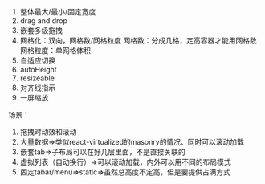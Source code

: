 1. 整体最大/最小/固定宽度
2. drag and drop
3. 嵌套多级拖拽
4. 网格化：双向，网格数/网格粒度
网格数：分成几格，定高容器才能用网格数
网格粒度：单网格体积
5. 自适应切换
6. autoHeight
7. resizeable
8. 对齐线指示
9. 一屏缩放

场景：
1. 拖拽时动效和滚动
2. 大量数据=>类似react-virtualized的masonry的情况、同时可以滚动加载
3. 嵌套tab=>子布局可以在好几层里面，不是直接关联的
4. 虚拟列表（自动换行）=>可以滚动加载，内外可以用不同的布局模式
5. 固定tabar/menu=>static=>虽然总高度不定高，但是要提供占满方式